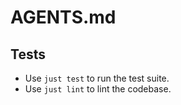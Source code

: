# AGENTS.md

## Tests

- Use `just test` to run the test suite.
- Use `just lint` to lint the codebase.
